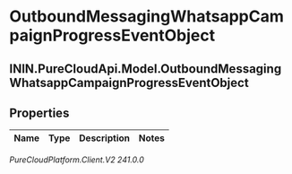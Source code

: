 # OutboundMessagingWhatsappCampaignProgressEventObject

## ININ.PureCloudApi.Model.OutboundMessagingWhatsappCampaignProgressEventObject

## Properties

|Name | Type | Description | Notes|
|------------ | ------------- | ------------- | -------------|



_PureCloudPlatform.Client.V2 241.0.0_
